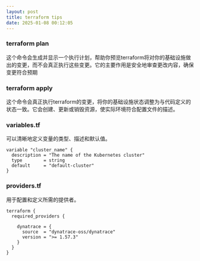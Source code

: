 ```yaml
---
layout: post
title: terraform tips
date: 2025-01-08 00:12:05
---
```


### terraform plan

这个命令会生成并显示一个执行计划，帮助你预览terraform将对你的基础设施做出的变更，而不会真正执行这些变更。它的主要作用是安全地审查更改内容，确保变更符合预期

### terraform apply

这个命令会真正执行terraform的变更，将你的基础设施状态调整为与代码定义的状态一致。它会创建、更新或销毁资源，使实际环境符合配置文件的描述。

### variables.tf

可以清晰地定义变量的类型、描述和默认值。

```
variable "cluster_name" {
  description = "The name of the Kubernetes cluster"
  type        = string
  default     = "default-cluster"
}
```

### providers.tf

用于配置和定义所需的提供者。

```
terraform {
  required_providers {

    dynatrace = {
      source  = "dynatrace-oss/dynatrace"
      version = ">= 1.57.3"
    }
  }
}
```
